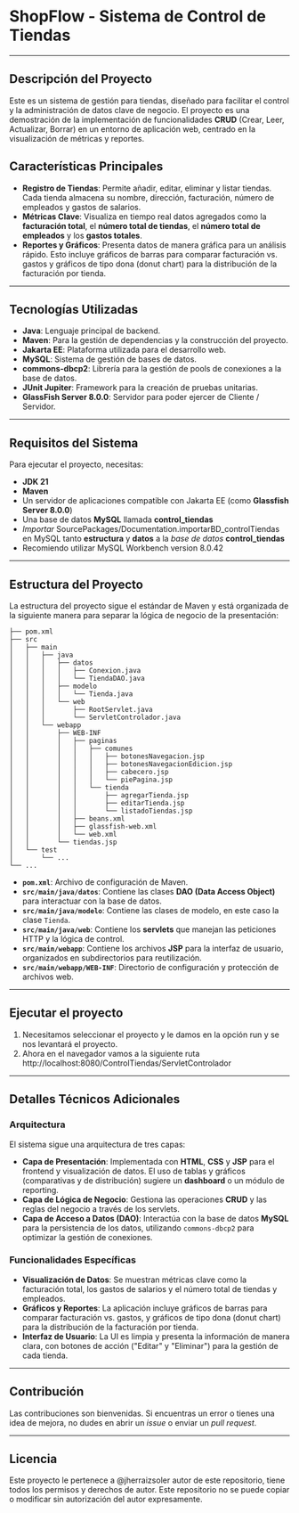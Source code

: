 # ShopFlow - Sistema de Control de Tiendas

---

## Descripción del Proyecto

Este es un sistema de gestión para tiendas, diseñado para facilitar el control 
y la administración de datos clave de negocio. El proyecto es una demostración 
de la implementación de funcionalidades **CRUD** (Crear, Leer, Actualizar, Borrar) 
en un entorno de aplicación web, centrado en la visualización de métricas y reportes.

## Características Principales

* **Registro de Tiendas**: Permite añadir, editar, eliminar y listar tiendas. 
     Cada tienda almacena su nombre, dirección, facturación, número de empleados y gastos de salarios.
* **Métricas Clave**: Visualiza en tiempo real datos agregados como 
     la **facturación total**, el **número total de tiendas**, el **número total de empleados** y los **gastos totales**.
* **Reportes y Gráficos**: Presenta datos de manera gráfica para un análisis 
     rápido. Esto incluye gráficos de barras para comparar facturación vs. gastos 
     y gráficos de tipo dona (donut chart) para la distribución de la facturación por tienda.

---

## Tecnologías Utilizadas

* **Java**: Lenguaje principal de backend.
* **Maven**: Para la gestión de dependencias y la construcción del proyecto.
* **Jakarta EE**: Plataforma utilizada para el desarrollo web.
* **MySQL**: Sistema de gestión de bases de datos.
* **commons-dbcp2**: Librería para la gestión de pools de conexiones a la base de datos.
* **JUnit Jupiter**: Framework para la creación de pruebas unitarias.
* **GlassFish Server 8.0.0**: Servidor para poder ejercer de  Cliente / Servidor.

---

## Requisitos del Sistema

Para ejecutar el proyecto, necesitas:

* **JDK 21**
* **Maven**
* Un servidor de aplicaciones compatible con Jakarta EE (como **Glassfish Server 8.0.0**)
* Una base de datos **MySQL** llamada  **control_tiendas**
* _Importar_ SourcePackages/Documentation.importarBD_controlTiendas en MySQL tanto **estructura** y **datos** a la _base de datos_  **control_tiendas**   
* Recomiendo utilizar MySQL Workbench version 8.0.42  

---

## Estructura del Proyecto

La estructura del proyecto sigue el estándar de Maven y está organizada de la siguiente manera para separar la lógica de negocio de la presentación:

```
├── pom.xml
├── src
│   ├── main
│   │   ├── java
│   │   │   ├── datos
│   │   │   │   ├── Conexion.java
│   │   │   │   └── TiendaDAO.java
│   │   │   ├── modelo
│   │   │   │   └── Tienda.java
│   │   │   └── web
│   │   │       ├── RootServlet.java
│   │   │       └── ServletControlador.java
│   │   └── webapp
│   │       ├── WEB-INF
│   │       │   ├── paginas
│   │       │   │   ├── comunes
│   │       │   │   │   ├── botonesNavegacion.jsp
│   │       │   │   │   ├── botonesNavegacionEdicion.jsp
│   │       │   │   │   ├── cabecero.jsp
│   │       │   │   │   └── piePagina.jsp
│   │       │   │   └── tienda
│   │       │   │       ├── agregarTienda.jsp
│   │       │   │       ├── editarTienda.jsp
│   │       │   │       └── listadoTiendas.jsp
│   │       │   ├── beans.xml
│   │       │   ├── glassfish-web.xml
│   │       │   └── web.xml
│   │       └── tiendas.jsp
│   └── test
│       └── ...
└── ...
```

* **`pom.xml`**: Archivo de configuración de Maven.
* **`src/main/java/datos`**: Contiene las clases **DAO (Data Access Object)** para interactuar con la base de datos.
* **`src/main/java/modelo`**: Contiene las clases de modelo, en este caso la clase `Tienda`.
* **`src/main/java/web`**: Contiene los **servlets** que manejan las peticiones HTTP y la lógica de control.
* **`src/main/webapp`**: Contiene los archivos **JSP** para la interfaz de usuario, organizados en subdirectorios para reutilización.
* **`src/main/webapp/WEB-INF`**: Directorio de configuración y protección de archivos web.

---
## Ejecutar el proyecto 

1. Necesitamos seleccionar el proyecto y le damos en la opción run y se nos levantará el proyecto.
2. Ahora en el navegador vamos a la siguiente ruta   http://localhost:8080/ControlTiendas/ServletControlador

---

## Detalles Técnicos Adicionales

### Arquitectura
El sistema sigue una arquitectura de tres capas:
* **Capa de Presentación**: Implementada con **HTML**, **CSS** y **JSP** para el frontend y visualización de datos. El uso de tablas y gráficos (comparativas y de distribución) sugiere un **dashboard** o un módulo de reporting.
* **Capa de Lógica de Negocio**: Gestiona las operaciones **CRUD** y las reglas del negocio a través de los servlets.
* **Capa de Acceso a Datos (DAO)**: Interactúa con la base de datos **MySQL** para la persistencia de los datos, utilizando `commons-dbcp2` para optimizar la gestión de conexiones.

### Funcionalidades Específicas
* **Visualización de Datos**: Se muestran métricas clave como la facturación total, los gastos de salarios y el número total de tiendas y empleados.
* **Gráficos y Reportes**: La aplicación incluye gráficos de barras para comparar facturación vs. gastos, y gráficos de tipo dona (donut chart) para la distribución de la facturación por tienda.
* **Interfaz de Usuario**: La UI es limpia y presenta la información de manera clara, con botones de acción ("Editar" y "Eliminar") para la gestión de cada tienda.

---

## Contribución

Las contribuciones son bienvenidas. Si encuentras un error o tienes una idea de mejora, no dudes en abrir un *issue* o enviar un *pull request*.

---

## Licencia

Este proyecto le pertenece a @jherraizsoler autor de este repositorio, tiene todos los permisos y derechos de autor. 
Este repositorio no se puede copiar o modificar sin autorización del autor expresamente.
